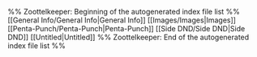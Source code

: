 %% Zoottelkeeper: Beginning of the autogenerated index file list  %%
 [[General Info/General Info|General Info]]
 [[Images/Images|Images]]
 [[Penta-Punch/Penta-Punch|Penta-Punch]]
 [[Side DND/Side DND|Side DND]]
 [[Untitled|Untitled]]
%% Zoottelkeeper: End of the autogenerated index file list  %%
